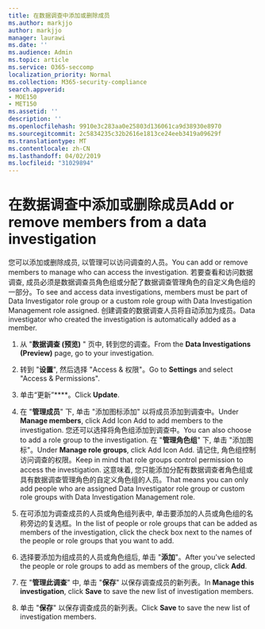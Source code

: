 ```yaml
---
title: 在数据调查中添加或删除成员
ms.author: markjjo
author: markjjo
manager: laurawi
ms.date: ''
ms.audience: Admin
ms.topic: article
ms.service: O365-seccomp
localization_priority: Normal
ms.collection: M365-security-compliance
search.appverid:
- MOE150
- MET150
ms.assetid: ''
description: ''
ms.openlocfilehash: 9910e3c283aa0e25803d136061ca9d38930e8970
ms.sourcegitcommit: 2c5834235c32b2616e1813ce24eeb3419a09629f
ms.translationtype: MT
ms.contentlocale: zh-CN
ms.lasthandoff: 04/02/2019
ms.locfileid: "31029894"
---
```

# <a name="add-or-remove-members-from-a-data-investigation"></a><span data-ttu-id="f6ea8-102">在数据调查中添加或删除成员</span><span class="sxs-lookup"><span data-stu-id="f6ea8-102">Add or remove members from a data investigation</span></span>

<span data-ttu-id="f6ea8-103">您可以添加或删除成员, 以管理可以访问调查的人员。</span><span class="sxs-lookup"><span data-stu-id="f6ea8-103">You can add or remove members to manage who can access the investigation.</span></span> <span data-ttu-id="f6ea8-104">若要查看和访问数据调查, 成员必须是数据调查员角色组或分配了数据调查管理角色的自定义角色组的一部分。</span><span class="sxs-lookup"><span data-stu-id="f6ea8-104">To see and access data investigations, members must be part of Data Investigator role group or a custom role group with Data Investigation Management role assigned.</span></span> <span data-ttu-id="f6ea8-105">创建调查的数据调查人员将自动添加为成员。</span><span class="sxs-lookup"><span data-stu-id="f6ea8-105">Data investigator who created the investigation is automatically added as a member.</span></span>

1. <span data-ttu-id="f6ea8-106">从 "**数据调查 (预览)** " 页中, 转到您的调查。</span><span class="sxs-lookup"><span data-stu-id="f6ea8-106">From the **Data Investigations (Preview)** page, go to your investigation.</span></span>

2. <span data-ttu-id="f6ea8-107">转到 "**设置**", 然后选择 "Access & 权限"。</span><span class="sxs-lookup"><span data-stu-id="f6ea8-107">Go to **Settings** and select "Access & Permissions".</span></span>
 
3. <span data-ttu-id="f6ea8-108">单击“更新”\*\*\*\*。</span><span class="sxs-lookup"><span data-stu-id="f6ea8-108">Click **Update**.</span></span>
 
4. <span data-ttu-id="f6ea8-109">在 "**管理成员**" 下, 单击 "添加图标添加" 以将成员添加到调查中。</span><span class="sxs-lookup"><span data-stu-id="f6ea8-109">Under **Manage members**, click Add Icon Add to add members to the investigation.</span></span> <span data-ttu-id="f6ea8-110">您还可以选择将角色组添加到调查中。</span><span class="sxs-lookup"><span data-stu-id="f6ea8-110">You can also choose to add a role group to the investigation.</span></span> <span data-ttu-id="f6ea8-111">在 "**管理角色组**" 下, 单击 "添加图标"。</span><span class="sxs-lookup"><span data-stu-id="f6ea8-111">Under **Manage role groups**, click Add Icon Add.</span></span> 
     <span data-ttu-id="f6ea8-112">请记住, 角色组控制访问调查的权限。</span><span class="sxs-lookup"><span data-stu-id="f6ea8-112">Keep in mind that role groups control permission to access the investigation.</span></span> <span data-ttu-id="f6ea8-113">这意味着, 您只能添加分配有数据调查者角色组或具有数据调查管理角色的自定义角色组的人员。</span><span class="sxs-lookup"><span data-stu-id="f6ea8-113">That means you can only add people who are assigned Data Investigator role group or custom role groups with Data Investigation Management role.</span></span>
 
5. <span data-ttu-id="f6ea8-114">在可添加为调查成员的人员或角色组列表中, 单击要添加的人员或角色组的名称旁边的复选框。</span><span class="sxs-lookup"><span data-stu-id="f6ea8-114">In the list of people or role groups that can be added as members of the investigation, click the check box next to the names of the people or role groups that you want to add.</span></span>

6. <span data-ttu-id="f6ea8-115">选择要添加为组成员的人员或角色组后, 单击 "**添加**"。</span><span class="sxs-lookup"><span data-stu-id="f6ea8-115">After you've selected the people or role groups to add as members of the group, click **Add**.</span></span>

7. <span data-ttu-id="f6ea8-116">在 "**管理此调查**" 中, 单击 "**保存**" 以保存调查成员的新列表。</span><span class="sxs-lookup"><span data-stu-id="f6ea8-116">In **Manage this investigation**, click **Save** to save the new list of investigation members.</span></span>

8. <span data-ttu-id="f6ea8-117">单击 "**保存**" 以保存调查成员的新列表。</span><span class="sxs-lookup"><span data-stu-id="f6ea8-117">Click **Save** to save the new list of investigation members.</span></span>
